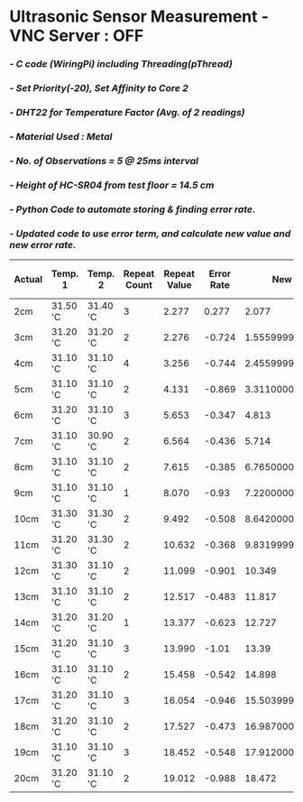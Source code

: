 # **Ultrasonic Sensor Measurement - VNC Server : OFF**
### *- C code (WiringPi) including Threading(pThread)*
### *- Set Priority(-20), Set Affinity to Core 2*
### *- DHT22 for Temperature Factor (Avg. of 2 readings)*
### *- Material Used : Metal*
### *- No. of Observations = 5 @ 25ms interval*
### *- Height of HC-SR04 from test floor = 14.5 cm*
### *- Python Code to automate storing & finding error rate.*
### *- Updated code to use error term, and calculate new value and new error rate.*

Actual | Temp. 1 | Temp. 2 | Repeat Count | Repeat Value | Error Rate | New Value | New Error Rate
---- | ---- | ---- | ---- | ---- | ---- | ---- | ----
 2cm | 31.50 'C | 31.40 'C | 3 | 2.277 | 0.277 | 2.077 | 0.077 
 3cm | 31.20 'C | 31.20 'C | 2 | 2.276 | -0.724 | 1.5559999999999998 | -1.444 
 4cm | 31.10 'C | 31.10 'C | 4 | 3.256 | -0.744 | 2.4559999999999995 | -1.544 
 5cm | 31.10 'C | 31.10 'C | 2 | 4.131 | -0.869 | 3.3110000000000004 | -1.689 
 6cm | 31.20 'C | 31.10 'C | 3 | 5.653 | -0.347 | 4.813 | -1.187 
 7cm | 31.10 'C | 30.90 'C | 2 | 6.564 | -0.436 | 5.714 | -1.286 
 8cm | 31.10 'C | 31.10 'C | 2 | 7.615 | -0.385 | 6.765000000000001 | -1.235 
 9cm | 31.10 'C | 31.10 'C | 1 | 8.070 | -0.93 | 7.220000000000001 | -1.78 
 10cm | 31.30 'C | 31.30 'C | 2 | 9.492 | -0.508 | 8.642000000000001 | -1.358 
 11cm | 31.20 'C | 31.30 'C | 2 | 10.632 | -0.368 | 9.831999999999999 | -1.168 
 12cm | 31.30 'C | 31.10 'C | 2 | 11.099 | -0.901 | 10.349 | -1.651 
 13cm | 31.10 'C | 31.10 'C | 2 | 12.517 | -0.483 | 11.817 | -1.183 
 14cm | 31.20 'C | 31.20 'C | 1 | 13.377 | -0.623 | 12.727 | -1.273 
 15cm | 31.20 'C | 31.10 'C | 3 | 13.990 | -1.01 | 13.39 | -1.61 
 16cm | 31.10 'C | 31.10 'C | 2 | 15.458 | -0.542 | 14.898 | -1.102 
 17cm | 31.20 'C | 31.10 'C | 3 | 16.054 | -0.946 | 15.503999999999998 | -1.496 
 18cm | 31.20 'C | 31.10 'C | 2 | 17.527 | -0.473 | 16.987000000000002 | -1.013 
 19cm | 31.10 'C | 31.10 'C | 3 | 18.452 | -0.548 | 17.912000000000003 | -1.088 
 20cm | 31.20 'C | 31.10 'C | 2 | 19.012 | -0.988 | 18.472 | -1.528 
 